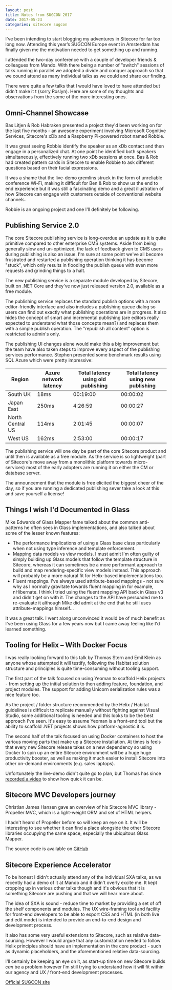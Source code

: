 ```yaml
---
layout: post
title: Notes from SUGCON 2017
date: 2017-05-23
categories: sitecore sugcon
---
```

I've been intending to start blogging my adventures in Sitecore for far too long now. Attending this year’s SUGCON Europe event in Amsterdam has finally given me the motivation needed to get something up and running.

I attended the two-day conference with a couple of developer friends & colleagues from Mando. With there being a number of "switch" sessions of talks running in parallel we adopted a divide and conquer approach so that we cound attend as many individual talks as we could and share our finding. 

There were quite a few talks that I would have loved to have attended but didn't make it t (sorry Roslyn). Here are some of my thoughts and observations from the some of the more interesting ones. 

## Omni-Channel Showcase 

Bas Litjen & Rob Habraken presented a project they'd been working on for the last five months - an awesome experiment involving Microsoft Cognitive Services, Sitecore's xDb and a Raspberry Pi-powered robot named Robbie. 

It was great seeing Robbie identify the speaker as an xDb contact and then engage in a personalized chat. At one point he identified both speakers simultaneously, effectively running two xDb sessions at once. Bas & Rob had created pattern cards in Sitecore to enable Robbie to ask different questions based on their facial expressions. 

It was a shame that the live-demo gremlins struck in the form of unreliable conference Wi-Fi, making it difficult for Ben & Rob to show us the end to end experience but it was still a fascinating demo and a great illustration of how Sitecore can engage with customers outside of conventional website channels.

Robbie is an ongoing project and one I'll definitely be following.

## Publishing Service 2.0

The core Sitecore publishing service is long-overdue an update as it is quite primitive compared to other enterprise CMS systems. Aside from being generally slow and un-optimized, the lack of feedback given to CMS users during publishing is also an issue. I'm sure at some point we've all become frustrated and restarted a publishing operation thinking it has become "stuck", which only results in flooding the publish queue with even more requests and grinding things to a halt.

The new publishing service is a separate module developed by Sitecore, built on .NET Core and they've now just released version 2.0, available as a free module. 

The publishing service replaces the standard publish options with a more editor-friendly interface and also includes a publishing queue dialog so users can find out exactly what publishing operations are in progress. It also hides the concept of smart and incremental publishing (are editors really expected to understand what those concepts mean?) and replaces them with a simple publish operation. The "republish all content" option is restricted to admin's only. 

The publishing UI changes alone would make this a big improvement but the team have also taken steps to improve every aspect of the publishing services performance. Stephen presented some benchmark results using SQL Azure which were pretty impressive:

| Region           | Azure network latency | Total latency using old publishing | Total latency using new publishing |
| ---------------- | --------------------- | ---------------------------------- | ---------------------------------- |
| South UK         | 18ms                  | 00:19:00                           | 00:00:02                           |
| Japan East       | 250ms                 | 4:26:59                            | 00:00:27                           |
| North Central US | 114ms                 | 2:01:45                            | 00:00:07                           |
| West US          | 162ms                 | 2:53:00                            | 00:00:17                           |

The publishing service will one day be part of the core Sitecore product and until then is available as a free module. As the service is so lightweight (part of Sitecore's move away from a monolithic platform towards micro-services) most of the early adopters are running it on either the CM or database server.

The announcement that the module is free elicited the biggest cheer of the day, so if you are running a dedicated publishing sever take a look at this and save yourself a license!

## Things I wish I'd Documented in Glass

Mike Edwards of Glass Mapper fame talked about the common anti-patterns he often sees in Glass implementations, and also talked about some of the lesser known features:

* The performance implications of using a Glass base class particularly when not using type inference and template enforcement.
* Mapping data models vs view models. I must admit I'm often guilty of simply building up Glass models that follow the template structure in Sitecore, whereas it can sometimes be a more performant approach to build and map rendering-specific view models instead. This approach will probably be a more natural fit for Helix-based implementations too.
* Fluent mappings. I've always used attribute-based mappings - not sure why as I normally gravitate towards fluent mapping in for example, nHibernate. I think I tried using the fluent mapping API back in Glass v3 and didn't get on with it. The changes to the API have persuaded me to re-evaluate it although Mike did admit at the end that he still uses attribute-mappings himself...

It was a great talk. I went along unconvinced it would be of much benefit as I've been using Glass for a few years now but I came away feeling like I'd learned something.

## Tooling for Helix – With Docker Focus

I was really looking forward to this talk by Thomas Stern and Emil Klein as anyone whose attempted it will testify, following the Habitat solution structure and principles is quite time-consuming without tooling support. 

The first part of the talk focused on using Yeoman to scaffold Helix projects - from setting up the initial solution to then adding feature, foundation, and project modules. The support for adding Unicorn serialization rules was a nice feature too. 

As the project / folder structure recommended by the Helix / Habitat guidelines is difficult to replicate manually without fighting against Visual Studio, some additional tooling is needed and this looks to be the best approach I've seen. It's easy to assume Yeoman is a front-end tool but the ability to scaffold .NET projects shows how platform-agnostic it is.

The second half of the talk focused on using Docker containers to host the various moving parts that make up a Sitecore installation. At times is feels that every new Sitecore release takes on a new dependency so using Docker to spin up an entire Sitecore environment will be a huge huge productivity booster, as well as making it much easier to install Sitecore into other on-demand environments (e.g. sales laptops).

Unfortunately the live-demo didn't quite go to plan, but Thomas has since [recorded a video](https://www.youtube.com/watch?v=fGmiwvri8Rs) to show how quick it can be.

## Sitecore MVC Developers journey

Christian James Hansen gave an overview of his Sitecore MVC library - Propeller MVC, which is a light-weight ORM and set of HTML helpers.

I hadn't heard of Propeller before so will keep an eye on it. It will be interesting to see whether it can find a place alongside the other Sitecore libraries occupying the same space, especially the ubiquitous Glass Mapper. 

The source code is available on [GitHub](https://github.com/galtrold/propeller.mvc)

## Sitecore Experience Accelerator

To be honest I didn't actually attend any of the individual SXA talks, as we recently had a demo of it at Mando and it didn't overly excite me. It kept cropping up in various other talks though and it's obvious that it is something Sitecore are pushing and that we will hear more about.

The idea of SXA is sound - reduce time to market by providing a set of off the shelf components and modules. The UX wire-framing tool and facility for front-end developers to be able to export CSS and HTML (in both live and edit mode) is intended to provide an end-to-end design and development process.

It also has some very useful extensions to Sitecore, such as relative data-sourcing. However I would argue that any customization needed to follow Helix principles should have an implementation in the core product - such as dynamic placeholders, and the aforementioned relative data-sourcing.

I'll certainly be keeping an eye on it, as start-up time on new Sitecore builds _can_ be a problem however I'm still trying to understand how it will fit within our agency and UX / front-end development processes. 

[Official SUGCON site](http://www.sugcon.eu/)
